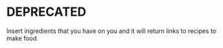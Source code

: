 # DEPRECATED

Insert ingredients that you have on you and it will return links to recipes to make food.
